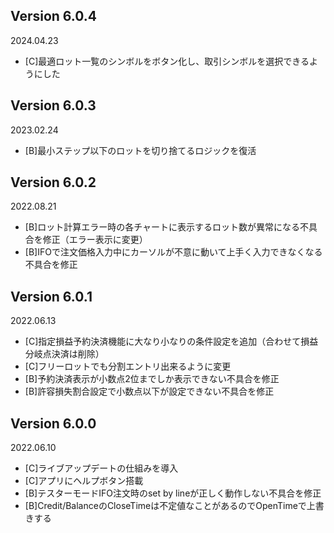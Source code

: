 ## Version 6.0.4
2024.04.23
- [C]最適ロット一覧のシンボルをボタン化し、取引シンボルを選択できるようにした

## Version 6.0.3
2023.02.24
- [B]最小ステップ以下のロットを切り捨てるロジックを復活

## Version 6.0.2
2022.08.21
- [B]ロット計算エラー時の各チャートに表示するロット数が異常になる不具合を修正（エラー表示に変更）
- [B]IFOで注文価格入力中にカーソルが不意に動いて上手く入力できなくなる不具合を修正

## Version 6.0.1
2022.06.13
- [C]指定損益予約決済機能に大なり小なりの条件設定を追加（合わせて損益分岐点決済は削除）
- [C]フリーロットでも分割エントリ出来るように変更
- [B]予約決済表示が小数点2位までしか表示できない不具合を修正
- [B]許容損失割合設定で小数点以下が設定できない不具合を修正

## Version 6.0.0
2022.06.10
- [C]ライブアップデートの仕組みを導入
- [C]アプリにヘルプボタン搭載
- [B]テスターモードIFO注文時のset by lineが正しく動作しない不具合を修正
- [B]Credit/BalanceのCloseTimeは不定値なことがあるのでOpenTimeで上書きする
